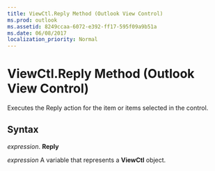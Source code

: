 ```yaml
---
title: ViewCtl.Reply Method (Outlook View Control)
ms.prod: outlook
ms.assetid: 8249ccaa-6072-e392-ff17-595f09a9b51a
ms.date: 06/08/2017
localization_priority: Normal
---
```



# ViewCtl.Reply Method (Outlook View Control)

Executes the Reply action for the item or items selected in the control.


## Syntax

 _expression_. **Reply**

_expression_ A variable that represents a  **ViewCtl** object.


